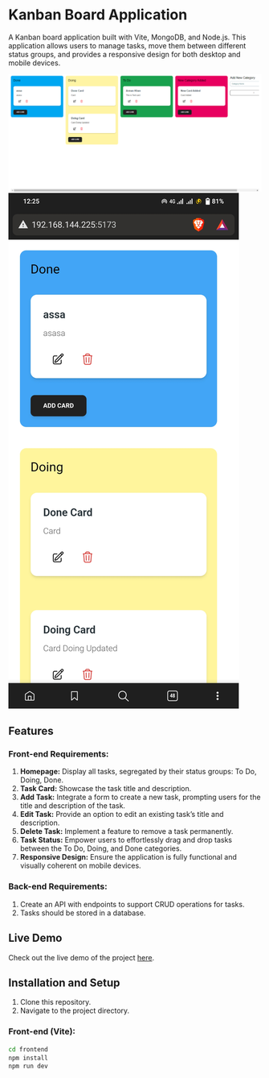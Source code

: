 # Kanban Board Application

A Kanban board application built with Vite, MongoDB, and Node.js. This application allows users to manage tasks, move them between different status groups, and provides a responsive design for both desktop and mobile devices.

![Desktop Interface](./desktop-screenshot.png)
![Mobile Interface](./mobile-screenshot.png)

## Features

### Front-end Requirements:

1. **Homepage:** Display all tasks, segregated by their status groups: To Do, Doing, Done.
2. **Task Card:** Showcase the task title and description.
3. **Add Task:** Integrate a form to create a new task, prompting users for the title and description of the task.
4. **Edit Task:** Provide an option to edit an existing task’s title and description.
5. **Delete Task:** Implement a feature to remove a task permanently.
6. **Task Status:** Empower users to effortlessly drag and drop tasks between the To Do, Doing, and Done categories.
7. **Responsive Design:** Ensure the application is fully functional and visually coherent on mobile devices.

### Back-end Requirements:

1. Create an API with endpoints to support CRUD operations for tasks.
2. Tasks should be stored in a database.

## Live Demo

Check out the live demo of the project [here](https://ark-kanban-board.vercel.app/).

## Installation and Setup

1. Clone this repository.
2. Navigate to the project directory.

### Front-end (Vite):

```bash
cd frontend
npm install
npm run dev

